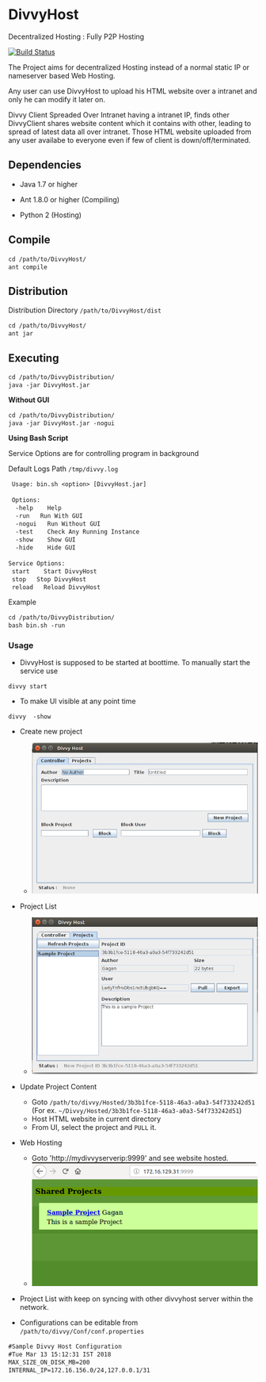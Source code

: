 # DivvyHost
Decentralized Hosting : Fully P2P Hosting 

[![Build Status](https://travis-ci.org/scopeInfinity/DivvyHost.svg?branch=master)](https://travis-ci.org/scopeInfinity/DivvyHost)


The Project aims for decentralized Hosting instead of a normal static IP or nameserver based Web Hosting.

Any user can use DivvyHost to upload his HTML website over a intranet and only he can modify it later on.

Divvy Client Spreaded Over Intranet having a intranet IP, finds other DivvyClient shares website content which it contains with other, leading to spread of latest data all over intranet. Those HTML website uploaded from any user availabe to everyone even if few of client is down/off/terminated.


## Dependencies

  * Java 1.7 or higher
  
  * Ant 1.8.0 or higher (Compiling)

  * Python 2 (Hosting)  

## Compile
    cd /path/to/DivvyHost/
    ant compile

## Distribution
  Distribution Directory `/path/to/DivvyHost/dist`
  
    cd /path/to/DivvyHost/
    ant jar
    
## Executing
  
    cd /path/to/DivvyDistribution/
    java -jar DivvyHost.jar
    
  
  __Without GUI__
  
    cd /path/to/DivvyDistribution/
    java -jar DivvyHost.jar -nogui

  __Using Bash Script__

   Service Options are for controlling program in background
   
   Default Logs Path `/tmp/divvy.log`

     Usage: bin.sh <option> [DivvyHost.jar]
       
     Options:
      -help    Help
      -run   Run With GUI
      -nogui   Run Without GUI
      -test    Check Any Running Instance
      -show    Show GUI
      -hide    Hide GUI

    Service Options:
     start    Start DivvyHost
     stop   Stop DivvyHost
     reload   Reload DivvyHost
  
  Example
  
    cd /path/to/DivvyDistribution/
    bash bin.sh -run

### Usage

- DivvyHost is supposed to be started at boottime. To manually start the service use 
```
divvy start
```

- To make UI visible at any point time
```
divvy  -show
```

- Create new project
   - ![Project Init](./images/snap_controller.png)

- Project List
   - ![Project List Page](./images/snap_project.png)

- Update Project Content
   - Goto `/path/to/divvy/Hosted/3b3b1fce-5118-46a3-a0a3-54f733242d51` (For ex. `~/Divvy/Hosted/3b3b1fce-5118-46a3-a0a3-54f733242d51`)
   - Host HTML website in current directory
   - From UI, select the project and `PULL` it.

- Web Hosting
   - Goto 'http://mydivvyserverip:9999' and see website hosted.
   - ![Web Hosting](./images/snap_web.png)
   
- Project List with keep on syncing with other divvyhost server within the network.
- Configurations can be editable from `/path/to/divvy/Conf/conf.properties`
```
#Sample Divvy Host Configuration
#Tue Mar 13 15:12:31 IST 2018
MAX_SIZE_ON_DISK_MB=200
INTERNAL_IP=172.16.156.0/24,127.0.0.1/31
```


  
    
  
